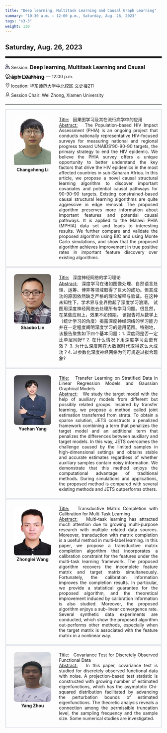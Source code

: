 ```yaml
---
title: "Deep learning, Multitask Learning and Causal Graph Learning"
summary: "10:30 a.m. — 12:00 p.m., Saturday, Aug. 26, 2023"
tags: "s3-3"
weight: 130
---
```


Saturday, Aug. 26, 2023
------


<hr style="border: 0; border-top: 5px solid;">

<div class="tip">
    <img class="icon" src="/icon/yanjiang.png" />
    Session: <span class="font-bold" style="font-size:120%">Deep learning, Multitask Learning and Causal Graph Learning</span>
</div>

<div class="tip">
    <img class="icon" src="/icon/shizhong.png" />
    Time: 10:30 a.m. — 12:00 p.m.
</div>
<div class="tip">
    <img class="icon" src="/icon/didian.png" />
    location: 华东师范大学中北校区 文史楼211
</div>


<div class="tip">
    <img class="icon" src="/icon/lingdao.png" />
    Session Chair: Wei Zhong, Xiamen University
</div>


________________________________________

<div class="row">
    <div class="left">
        <img src="/images/changcheng.png" class="avatar" />
        <div class="font-small font-bold">
            <a>
                Changcheng Li
            </a>
        </div>
    </div>
    <div class="right">
        <div class="font-small">
            <u>Title:</u> &nbsp;
            因果图学习及其在流行病学中的应用
        </div>
        <div class="content font-small">
            <u>Abstract:</u> &nbsp;
            The Population-based HIV Impact Assessment (PHIA) is an ongoing project that conducts nationally representative HIV-focused surveys for measuring national and regional progress toward UNAIDS’90-90-90 targets, the primary strategy to end the HIV epidemic. We believe the PHIA survey offers a unique opportunity to better understand the key factors that drive the HIV epidemics in the most affected countries in sub-Saharan Africa. In this article, we propose a novel causal structural learning algorithm to discover important covariates and potential causal pathways for 90-90-90 targets.
            Existing constrained-based causal structural learning algorithms are quite aggressive in edge removal. The proposed algorithm preserves more information about important features and potential causal pathways. It is applied to the Malawi PHIA (MPHIA) data set and leads to interesting results. We further compare and validate the proposed algorithm using BIC and using Monte Carlo simulations, and show that the proposed algorithm achieves improvement in true positive rates in important feature discovery over existing algorithms.
        </div>
    </div>
</div>

<div class="row">
    <div class="left">
        <img src="/images/shaobo.png" class="avatar" />
        <div class="font-small font-bold">
            <a>
                Shaobo Lin
            </a>
        </div>
    </div>
    <div class="right">
        <div class="font-small">
            <u>Title:</u> &nbsp;
            深度神经网络的学习理论
        </div>
        <div class="content font-small">
            <u>Abstract:</u> &nbsp;
            深度学习在诸如图像处理、自然语言处理、运筹、博弈等领域取得了巨大的成功。但其成功的原因依然缺乏严格的理论解释与验证。在这种未知性下，学术界与业界掀起了深度学习浪潮， 试图用深度神经网络去处理所有学习问题。很显然，在某些应用上，效果不如预期。 该报告将从数学上（统计学习的角度）揭露深度神经网络的学习能力并在一定程度阐明深度学习的适用范围。特别地，该报告聚焦如下四个基本问题：1. 深度网是否一定比单层网好? 2. 在什么情况下用深度学习会更有效？ 3. 为什么深度网在大数据时代取得这么大成功？4. 过参数化深度神经网络为何可规避过拟合现象?
        </div>
    </div>
</div>

<div class="row">
    <div class="left">
        <img src="/images/yuehan.png" class="avatar" />
        <div class="font-small font-bold">
            <a>
                Yuehan Yang
            </a>
        </div>
    </div>
    <div class="right">
        <div class="font-small">
            <u>Title:</u> &nbsp;
            Transfer Learning on Stratified Data in Linear Regression Models and Gaussian Graphical Models
        </div>
        <div class="content font-small">
            <u>Abstract:</u> &nbsp;
            We study the target model with the help of auxiliary models from different but possibly related groups. Inspired by transfer learning, we propose a method called joint estimation transferred from strata. To obtain a sparse solution, JETS constructs a penalized framework combining a term that penalizes the target model and an additional term that penalizes the differences between auxiliary and target models. In this way, JETS overcomes the challenge caused by the limited samples in high-dimensional settings and obtains stable and accurate estimates regardless of whether auxiliary samples contain noisy information. We demonstrate that this method enjoys the computational advantage of traditional methods. During simulations and applications, the proposed method is compared with several existing methods and JETS outperforms others.
        </div>
    </div>
</div>

<div class="row">
    <div class="left">
        <img src="/images/zhonglei.png" class="avatar" />
        <div class="font-small font-bold">
            <a>
                Zhonglei Wang
            </a>
        </div>
    </div>
    <div class="right">
        <div class="font-small">
            <u>Title:</u> &nbsp;
            Transductive Matrix Completion with Calibration for Multi-Task Learning 
        </div>
        <div class="content font-small">
            <u>Abstract:</u> &nbsp;
            Multi-task learning has attracted much attention due to growing multi-purpose research with multiple related data sources. Moreover, transduction with matrix completion is a useful method in multi-label learning. In this paper, we propose a transductive matrix completion algorithm that incorporates a calibration constraint for the features under the multi-task learning framework. The proposed algorithm recovers the incomplete feature matrix and target matrix simultaneously. Fortunately, the calibration information improves the completion results. In particular, we provide a statistical guarantee for the proposed algorithm, and the theoretical improvement induced by calibration information is also studied. Moreover, the proposed algorithm enjoys a sub-linear convergence rate. Several synthetic data experiments are conducted, which show the proposed algorithm out-performs other methods, especially when the target matrix is associated with the feature matrix in a nonlinear way.
        </div>
    </div>
</div>

<div class="row">
    <div class="left">
        <img src="/images/zhouyang.png" class="avatar" />
        <div class="font-small font-bold">
            <a>
                Yang Zhou
            </a>
        </div>
    </div>
    <div class="right">
        <div class="font-small">
            <u>Title:</u> &nbsp;
            Covariance Test for Discretely Observed Functional Data
        </div>
        <div class="content font-small">
            <u>Abstract:</u> &nbsp;
            In this paper, covariance test is studied for discretely observed functional data with noise. A projection-based test statistic is constructed with growing number of estimated eigenfunctions, which has the asymptotic Chi-squared distribution facilitated by advancing the perturbation bounds of estimated eigenfunctions. The theoretic analysis reveals a connection among the permissible truncation level, the sampling frequency and the sample size. Some numerical studies are investigated.
        </div>
    </div>
</div>

<style>

.tip {
    height: 30px;
    line-height: 30px;
}

.icon {
    width: 15px;
}

.row {
    padding: 10px; 
    height: auto; 
    border-bottom-width: 2px; 
    border-style: solid; 
    border-color: #E4E7ED; 
    padding-bottom: 20px; 
    padding-top: 20px;
    display: flex; 
    text-align: justify;
}

.left {
    min-width: 150px !important;
    text-align: center;
}

.avatar {
    width: 120px;
    height: 160px;
    max-width: 100%;
    border-radius: 10px;
}

.right {
    margin-left: 10px; 
    max-width: 80%;
}


.font-small {
    /* font-size: 16px; */
}

.font-bold {
    font-weight: bold;
}
</style>